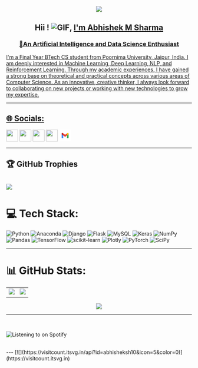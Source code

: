 <div align="center">
<p><img align="center" src="https://quotes-github-readme.vercel.app/api?type=horizontal&theme=tokyonight" /></p>
  </div>  

<h2 align="center">Hii ! <img height=30 width=30 alt="GIF" src="https://raw.githubusercontent.com/MartinHeinz/MartinHeinz/master/wave.gif" />, <a href="https://www.linkedin.com/in/abhisheksh10/" target="_blank"> I'm Abhishek M Sharma</h2>

<h3 align="center"> 👀An Artificial Intelligence and Data Science Enthusiast </h3>

I'm a Final Year BTech CS student from Poornima University, Jaipur, India. I am deeply interested in Machine Learning, Deep Learning, NLP, and Reinforcement Learning. Through my academic experiences, I have gained a strong base on theoretical and practical concepts across various areas of Computer Science. As an innovative, creative thinker, I always look forward to collaborating on new projects or working with new technologies to grow my expertise.

---
## 🌐 Socials:
<p align="left"> <a href="https://www.github.com/abhisheksh10" target="_blank" rel="noreferrer"><img src="https://raw.githubusercontent.com/danielcranney/readme-generator/main/public/icons/socials/github-dark.svg" width="32" height="32" /></a> <a href="http://www.instagram.com/abhishek.msh" target="_blank" rel="noreferrer"><img src="https://raw.githubusercontent.com/danielcranney/readme-generator/main/public/icons/socials/instagram.svg" width="32" height="32" /></a> <a href="https://www.linkedin.com/in/abhisheksh10" target="_blank" rel="noreferrer"><img src="https://raw.githubusercontent.com/danielcranney/readme-generator/main/public/icons/socials/linkedin.svg" width="32" height="32" /></a> <a href="https://www.twitter.com/abhisheksh_10" target="_blank" rel="noreferrer"><img src="https://raw.githubusercontent.com/danielcranney/readme-generator/main/public/icons/socials/twitter.svg" width="32" height="32" /></a> <a href="mailto:abhishekmsharmawork@gmail.com" target="_blank" rel="noreferrer"><img src="https://raw.githubusercontent.com/timche/gmail-desktop/aff32742fbcdc7c7b238f440a6d00880bf9d407c/media/icon.svg" width="32" height="32" /></a></p>
  
  

--- 
## 🏆 GitHub Trophies
![](https://github-profile-trophy.vercel.app/?username=abhisheksh10&theme=radical&no-frame=false&no-bg=false&margin-w=4)
---  
# 💻 Tech Stack:
![Python](https://img.shields.io/badge/python-3670A0?style=flat&logo=python&logoColor=ffdd54) ![Anaconda](https://img.shields.io/badge/Anaconda-%2344A833.svg?style=flat&logo=anaconda&logoColor=white) ![Django](https://img.shields.io/badge/django-%23092E20.svg?style=flat&logo=django&logoColor=white) ![Flask](https://img.shields.io/badge/flask-%23000.svg?style=flat&logo=flask&logoColor=white) ![MySQL](https://img.shields.io/badge/mysql-%2300f.svg?style=flat&logo=mysql&logoColor=white) ![Keras](https://img.shields.io/badge/Keras-%23D00000.svg?style=flat&logo=Keras&logoColor=white) ![NumPy](https://img.shields.io/badge/numpy-%23013243.svg?style=flat&logo=numpy&logoColor=white) ![Pandas](https://img.shields.io/badge/pandas-%23150458.svg?style=flat&logo=pandas&logoColor=white) ![TensorFlow](https://img.shields.io/badge/TensorFlow-%23FF6F00.svg?style=flat&logo=TensorFlow&logoColor=white) ![scikit-learn](https://img.shields.io/badge/scikit--learn-%23F7931E.svg?style=flat&logo=scikit-learn&logoColor=white) ![Plotly](https://img.shields.io/badge/Plotly-%233F4F75.svg?style=flat&logo=plotly&logoColor=white) ![PyTorch](https://img.shields.io/badge/PyTorch-%23EE4C2C.svg?style=flat&logo=PyTorch&logoColor=white) ![SciPy](https://img.shields.io/badge/SciPy-%230C55A5.svg?style=flat&logo=scipy&logoColor=%white)

---
# 📊 GitHub Stats:
<table>
  <tr>
   
<td><img src="https://github-readme-stats.vercel.app/api/top-langs/?username=abhisheksh10&theme=tokyonight&hide_border=false&include_all_commits=true&count_private=true&layout=compact" />
    <td><img src="https://github-readme-stats.vercel.app/api?username=abhisheksh10&theme=tokyonight&hide_border=false&include_all_commits=true&count_private=true" /></td>
  </tr>
</table>
  
  
<div align="center">
<p><img align="center" src="https://github-readme-streak-stats.herokuapp.com/?user=abhisheksh10&theme=tokyonight&hide_border=false" /></p>
  </div>

---
<br/>  

![Listening to on Spotify]([[https://spotify-github-profile.vercel.app/api/view.svg?uid=31csrd2m3dlmei37pzcfbokhaj4m&redirect=true][https://spotify-github-profile.vercel.app/api/view.svg?uid=31csrd2m3dlmei37pzcfbokhaj4m&cover_image=true&theme=default&bar_color_cover=true)  

<br/>  
---
[![](https://visitcount.itsvg.in/api?id=abhisheksh10&icon=5&color=0)](https://visitcount.itsvg.in)

<!---
abhisheksh10/abhisheksh10 is a ✨ special ✨ repository because its `README.md` (this file) appears on your GitHub profile.
You can click the Preview link to take a look at your changes.
--->
